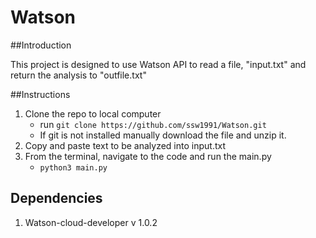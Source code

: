 # Watson

##Introduction

This project is designed to use Watson API to read a file, "input.txt" and return the analysis to "outfile.txt"

##Instructions

1. Clone the repo to local computer
   -  run `git clone https://github.com/ssw1991/Watson.git`
   -  If git is not installed manually download the file and unzip it.
2. Copy and paste text to be analyzed into input.txt
3. From the terminal, navigate to the code and run the main.py
   - `python3 main.py`
  
## Dependencies

1. Watson-cloud-developer v 1.0.2
